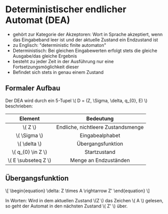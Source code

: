 # Deterministischer endlicher Automat (DEA)

- gehört zur Kategorie der Akzeptoren: Wort in Sprache akzeptiert, wenn das Eingabeband leer ist und der aktuelle Zustand ein Endzustand ist
- zu Englisch: "deterministic finite automaton"
- Deterministisch: Bei gleichen Eingabewerten erfolgt stets die gleiche Ausgabe/das gleiche Ergebnis
- besteht zu jeder Zeit in der Ausführung nur eine Fortsetzungsmöglichkeit dieser
- Befindet sich stets in genau einem Zustand

## Formaler Aufbau

Der DEA wird durch ein 5-Tupel \\( D = (Z, \Sigma, \delta, q_{0}, E) \\) beschrieben:

| Element | Bedeutung |
| :-: | :-: |
| \\( Z \\) | Endliche, nichtleere Zustandsmenge |
| \\( \Sigma \\) | Eingabealphabet |
| \\( \delta \\) | Übergangsfunktion |
| \\( q_{0} \in Z \\) | Startzustand |
| \\( E \subseteq Z \\) | Menge an Endzuständen |

## Übergangsfunktion

\\[
\begin{equation}
\delta: Z \times A \rightarrow Z'
\end{equation}
\\]

In Worten: Wird in dem aktuellen Zustand \\(Z \\) das Zeichen \\( A \\) gelesen, so geht der Automat
in den nächsten Zustand \\( Z' \\) über.
